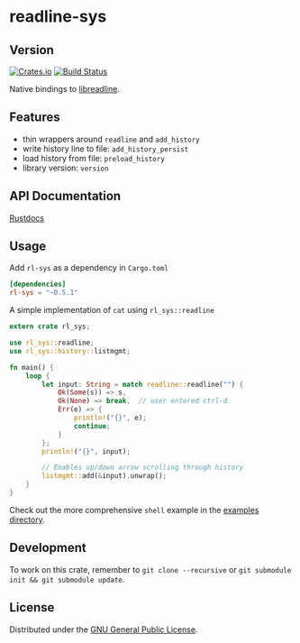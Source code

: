 # readline-sys
## Version
[![Crates.io](https://img.shields.io/crates/v/rl-sys.svg)](https://crates.io/crates/rl-sys)
[![Build
Status](https://travis-ci.org/rustyhorde/readline-sys.svg?branch=master)](https://travis-ci.org/rustyhorde/readline-sys)

Native bindings to
[libreadline](https://cnswww.cns.cwru.edu/php/chet/readline/rltop.html).

## Features
- thin wrappers around `readline` and `add_history`
- write history line to file: `add_history_persist`
- load history from file: `preload_history`
- library version: `version`

## API Documentation
[Rustdocs](https://rustyhorde.github.io/readline-sys/readline-sys/rl_sys/index.html)

## Usage
Add `rl-sys` as a dependency in `Cargo.toml`

```toml
[dependencies]
rl-sys = "~0.5.1"
```

A simple implementation of `cat` using `rl_sys::readline`
```rust
extern crate rl_sys;

use rl_sys::readline;
use rl_sys::history::listmgmt;

fn main() {
    loop {
        let input: String = match readline::readline("") {
            Ok(Some(s)) => s,
            Ok(None) => break,  // user entered ctrl-d
            Err(e) => {
                println!("{}", e);
                continue;
            }
        };
        println!("{}", input);

        // Enables up/down arrow scrolling through history
        listmgmt::add(&input).unwrap();
    }
}
```

Check out the more comprehensive `shell` example in the [examples directory](examples).

## Development
To work on this crate, remember to `git clone --recursive` or `git submodule
init && git submodule update`.

## License
Distributed under the [GNU General Public License](https://www.gnu.org/licenses/gpl.html).
